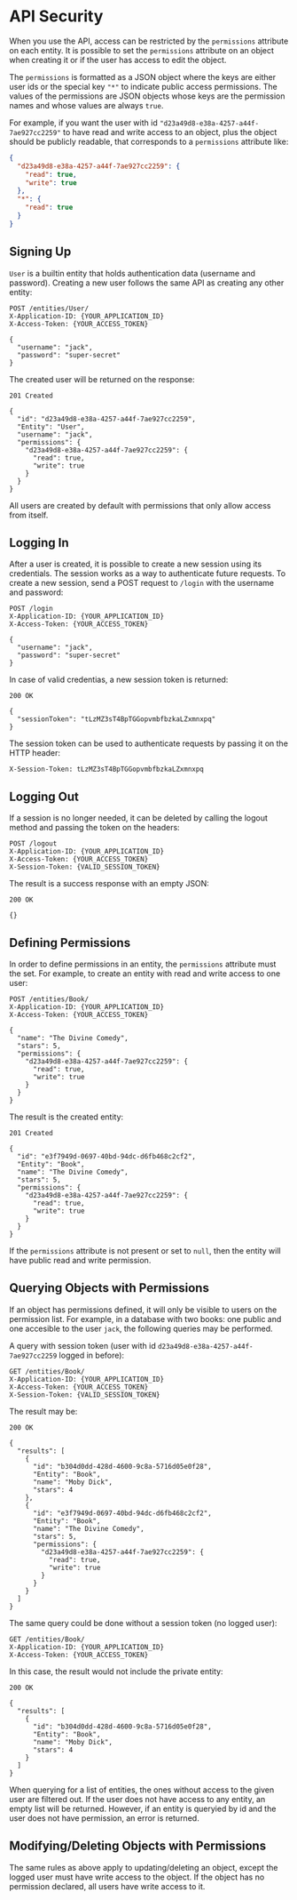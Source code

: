 # API Security

When you use the API, access can be restricted by the `permissions` attribute on each entity. It is possible to set the `permissions` attribute on an object when creating it or if the user has access to edit the object.

The `permissions` is formatted as a JSON object where the keys are either user ids or the special key `"*"` to indicate public access permissions. The values of the permissions are JSON objects whose keys are the permission names and whose values are always `true`.

For example, if you want the user with id `"d23a49d8-e38a-4257-a44f-7ae927cc2259"` to have read and write access to an object, plus the object should be publicly readable, that corresponds to a `permissions` attribute like:

```json
{
  "d23a49d8-e38a-4257-a44f-7ae927cc2259": {
    "read": true,
    "write": true
  },
  "*": {
    "read": true
  }
}
```

## Signing Up

`User` is a builtin entity that holds authentication data (username and password). Creating a new user follows the same API as creating any other entity:

```http
POST /entities/User/
X-Application-ID: {YOUR_APPLICATION_ID}
X-Access-Token: {YOUR_ACCESS_TOKEN}

{
  "username": "jack",
  "password": "super-secret"
}
```

The created user will be returned on the response:

```http
201 Created

{
  "id": "d23a49d8-e38a-4257-a44f-7ae927cc2259",
  "Entity": "User",
  "username": "jack",
  "permissions": {
    "d23a49d8-e38a-4257-a44f-7ae927cc2259": {
      "read": true,
      "write": true
    }
  }
}
```

All users are created by default with permissions that only allow access from itself.


## Logging In

After a user is created, it is possible to create a new session using its credentials. The session works as a way to authenticate future requests. To create a new session, send a POST request to `/login` with the username and password:

```http
POST /login
X-Application-ID: {YOUR_APPLICATION_ID}
X-Access-Token: {YOUR_ACCESS_TOKEN}

{
  "username": "jack",
  "password": "super-secret"
}
```

In case of valid credentias, a new session token is returned:

```http
200 OK

{
  "sessionToken": "tLzMZ3sT4BpTGGopvmbfbzkaLZxmnxpq"
}
```

The session token can be used to authenticate requests by passing it on the HTTP header:

```http
X-Session-Token: tLzMZ3sT4BpTGGopvmbfbzkaLZxmnxpq
```

## Logging Out

If a session is no longer needed, it can be deleted by calling the logout method and passing the token on the headers:

```http
POST /logout
X-Application-ID: {YOUR_APPLICATION_ID}
X-Access-Token: {YOUR_ACCESS_TOKEN}
X-Session-Token: {VALID_SESSION_TOKEN}
```

The result is a success response with an empty JSON:

```http
200 OK

{}
```

## Defining Permissions

In order to define permissions in an entity, the `permissions` attribute must the set. For example, to create an entity with read and write access to one user:

```http
POST /entities/Book/
X-Application-ID: {YOUR_APPLICATION_ID}
X-Access-Token: {YOUR_ACCESS_TOKEN}

{
  "name": "The Divine Comedy",
  "stars": 5,
  "permissions": {
    "d23a49d8-e38a-4257-a44f-7ae927cc2259": {
      "read": true,
      "write": true
    }
  }
}
```

The result is the created entity:

```http
201 Created

{
  "id": "e3f7949d-0697-40bd-94dc-d6fb468c2cf2",
  "Entity": "Book",
  "name": "The Divine Comedy",
  "stars": 5,
  "permissions": {
    "d23a49d8-e38a-4257-a44f-7ae927cc2259": {
      "read": true,
      "write": true
    }
  }
}
```

If the `permissions` attribute is not present or set to `null`, then the entity will have public read and write permission.

## Querying Objects with Permissions

If an object has permissions defined, it will only be visible to users on the permission list. For example, in a database with two books: one public and one accesible to the user `jack`, the following queries may be performed.

A query with session token (user with id `d23a49d8-e38a-4257-a44f-7ae927cc2259` logged in before):

```http
GET /entities/Book/
X-Application-ID: {YOUR_APPLICATION_ID}
X-Access-Token: {YOUR_ACCESS_TOKEN}
X-Session-Token: {VALID_SESSION_TOKEN}
```

The result may be:

```http
200 OK

{
  "results": [
    {
      "id": "b304d0dd-428d-4600-9c8a-5716d05e0f28",
      "Entity": "Book",
      "name": "Moby Dick",
      "stars": 4
    },
    {
      "id": "e3f7949d-0697-40bd-94dc-d6fb468c2cf2",
      "Entity": "Book",
      "name": "The Divine Comedy",
      "stars": 5,
      "permissions": {
        "d23a49d8-e38a-4257-a44f-7ae927cc2259": {
          "read": true,
          "write": true
        }
      }
    }
  ]
}
```

The same query could be done without a session token (no logged user):

```http
GET /entities/Book/
X-Application-ID: {YOUR_APPLICATION_ID}
X-Access-Token: {YOUR_ACCESS_TOKEN}
```

In this case, the result would not include the private entity:

```http
200 OK

{
  "results": [
    {
      "id": "b304d0dd-428d-4600-9c8a-5716d05e0f28",
      "Entity": "Book",
      "name": "Moby Dick",
      "stars": 4
    }
  ]
}
```

When querying for a list of entities, the ones without access to the given user are filtered out. If the user does not have access to any entity, an empty list will be returned. However, if an entity is queryied by id and the user does not have permission, an error is returned.

## Modifying/Deleting Objects with Permissions

The same rules as above apply to updating/deleting an object, except the logged user must have write access to the object. If the object has no permission declared, all users have write access to it.
